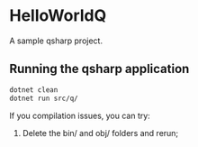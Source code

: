 # HelloWorldQ

A sample qsharp project.

## Running the qsharp application

```bash
dotnet clean
dotnet run src/q/
```

If you compilation issues, you can try:
1. Delete the bin/ and obj/ folders and rerun;
